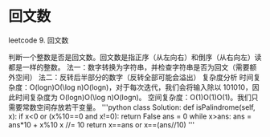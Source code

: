 # 回文数
leetcode 9. 回文数

判断一个整数是否是回文数。回文数是指正序（从左向右）和倒序（从右向左）读都是一样的整数。
法一：数字转换为字符串，并检查字符串是否为回文（需要额外空间）
法二：反转后半部分的数字（反转全部可能会溢出）
复杂度分析
时间复杂度：O(log⁡n)O(\log n)O(logn)，对于每次迭代，我们会将输入除以 101010，因此时间复杂度为 O(log⁡n)O(\log n)O(logn)。
空间复杂度：O(1)O(1)O(1)。我们只需要常数空间存放若干变量。
'''python
class Solution:
    def isPalindrome(self, x):
        if x<0 or (x%10==0 and x!=0):
            return False
        ans = 0
        while x>ans:
            ans = ans*10 + x%10
            x //= 10
        return x==ans or x==(ans//10)
'''
